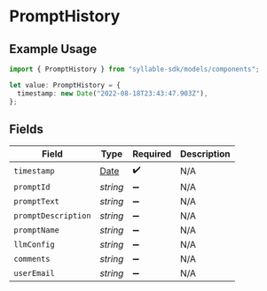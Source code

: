 # PromptHistory

## Example Usage

```typescript
import { PromptHistory } from "syllable-sdk/models/components";

let value: PromptHistory = {
  timestamp: new Date("2022-08-18T23:43:47.903Z"),
};
```

## Fields

| Field                                                                                         | Type                                                                                          | Required                                                                                      | Description                                                                                   |
| --------------------------------------------------------------------------------------------- | --------------------------------------------------------------------------------------------- | --------------------------------------------------------------------------------------------- | --------------------------------------------------------------------------------------------- |
| `timestamp`                                                                                   | [Date](https://developer.mozilla.org/en-US/docs/Web/JavaScript/Reference/Global_Objects/Date) | :heavy_check_mark:                                                                            | N/A                                                                                           |
| `promptId`                                                                                    | *string*                                                                                      | :heavy_minus_sign:                                                                            | N/A                                                                                           |
| `promptText`                                                                                  | *string*                                                                                      | :heavy_minus_sign:                                                                            | N/A                                                                                           |
| `promptDescription`                                                                           | *string*                                                                                      | :heavy_minus_sign:                                                                            | N/A                                                                                           |
| `promptName`                                                                                  | *string*                                                                                      | :heavy_minus_sign:                                                                            | N/A                                                                                           |
| `llmConfig`                                                                                   | *string*                                                                                      | :heavy_minus_sign:                                                                            | N/A                                                                                           |
| `comments`                                                                                    | *string*                                                                                      | :heavy_minus_sign:                                                                            | N/A                                                                                           |
| `userEmail`                                                                                   | *string*                                                                                      | :heavy_minus_sign:                                                                            | N/A                                                                                           |